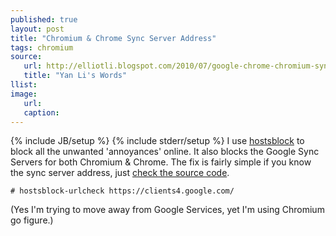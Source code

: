 ```yaml
---
published: true
layout: post
title: "Chromium & Chrome Sync Server Address"
tags: chromium
source:
   url: http://elliotli.blogspot.com/2010/07/google-chrome-chromium-sync-server.html
   title: "Yan Li's Words"
llist:
image:
   url:
   caption:
---
```

{% include JB/setup %}
{% include stderr/setup %}
I use [hostsblock](http://gaenserich.github.io/hostsblock/ "http://gaenserich.github.io/hostsblock/") to block all the unwanted 'annoyances' online. It also blocks the Google Sync Servers for both Chromium & Chrome. The fix is fairly simple if you know the sync server address, just [check the source code](http://src.chromium.org/svn/trunk/src/chrome/browser/sync/profile_sync_service.cc "Chromium & Chrome Sync Server Address").

	# hostsblock-urlcheck https://clients4.google.com/

(Yes I'm trying to move away from Google Services, yet I'm using Chromium go figure.)
